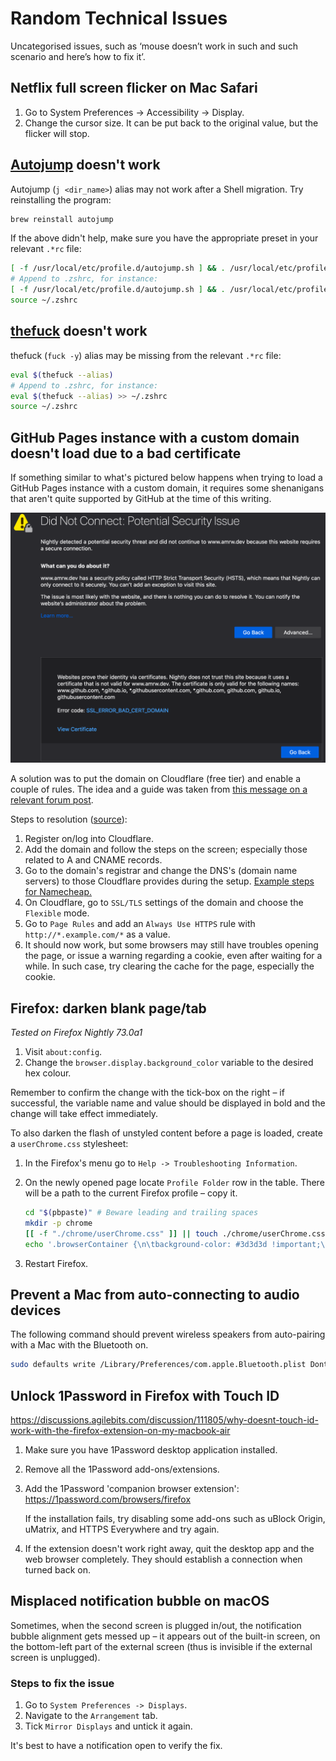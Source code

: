 # Random Technical Issues

Uncategorised issues, such as ‘mouse doesn’t work in such and such scenario and
here’s how to fix it’.

## Netflix full screen flicker on Mac Safari

1. Go to System Preferences -> Accessibility -> Display.
1. Change the cursor size. It can be put back to the original value, but the
   flicker will stop.

## [Autojump](https://github.com/wting/autojump) doesn't work

Autojump (`j <dir_name>`) alias may not work after a Shell migration. Try
reinstalling the program:

```bash
brew reinstall autojump
```

If the above didn't help, make sure you have the appropriate preset in your
relevant `.*rc` file:

```bash
[ -f /usr/local/etc/profile.d/autojump.sh ] && . /usr/local/etc/profile.d/autojump.sh
# Append to .zshrc, for instance:
[ -f /usr/local/etc/profile.d/autojump.sh ] && . /usr/local/etc/profile.d/autojump.sh >> ~/.zshrc
source ~/.zshrc
```

## [thefuck](https://github.com/nvbn/thefuck) doesn't work

thefuck (`fuck -y`) alias may be missing from the relevant `.*rc` file:

```bash
eval $(thefuck --alias)
# Append to .zshrc, for instance:
eval $(thefuck --alias) >> ~/.zshrc
source ~/.zshrc
```

## GitHub Pages instance with a custom domain doesn't load due to a bad certificate

If something similar to what's pictured below happens when trying to load a
GitHub Pages instance with a custom domain, it requires some shenanigans that
aren't quite supported by GitHub at the time of this writing.

<center><img src="./assets/gh-pages-custom-domain-bad-cert.png" alt="GitHub Pages instance with a custom domain doesn't load due to a bad certificate" width="600"></center>

A solution was to put the domain on Cloudflare (free tier) and enable a couple
of rules. The idea and a guide was taken from [this message on a relevant forum
post][1].

Steps to resolution ([source][2]):

1. Register on/log into Cloudflare.
1. Add the domain and follow the steps on the screen; especially those related
   to A and CNAME records.
1. Go to the domain's registrar and change the DNS's (domain name servers) to
   those Cloudflare provides during the setup. [Example steps for
   Namecheap.][3]
1. On Cloudflare, go to `SSL/TLS` settings of the domain and choose the
   `Flexible` mode.
1. Go to `Page Rules` and add an `Always Use HTTPS` rule with
   `http://*.example.com/*` as a value.
1. It should now work, but some browsers may still have troubles opening the
   page, or issue a warning regarding a cookie, even after waiting for a while.
   In such case, try clearing the cache for the page, especially the cookie.

[1]: https://github.community/t5/GitHub-Pages/Certificate-error/m-p/1724#M137
[2]:
  https://hackernoon.com/set-up-ssl-on-github-pages-with-custom-domains-for-free-a576bdf51bc
[3]:
  https://www.namecheap.com/support/knowledgebase/article.aspx/767/10/how-to-change-dns-for-a-domain

## Firefox: darken blank page/tab

_Tested on Firefox Nightly 73.0a1_

1. Visit `about:config`.
2. Change the `browser.display.background_color` variable to the desired hex
   colour.

Remember to confirm the change with the tick-box on the right – if successful,
the variable name and value should be displayed in bold and the change will
take effect immediately.

To also darken the flash of unstyled content before a page is loaded, create a
`userChrome.css` stylesheet:

1. In the Firefox's menu go to `Help -> Troubleshooting Information`.
2. On the newly opened page locate `Profile Folder` row in the table. There
   will be a path to the current Firefox profile – copy it.

   ```bash
   cd "$(pbpaste)" # Beware leading and trailing spaces
   mkdir -p chrome
   [[ -f "./chrome/userChrome.css" ]] || touch ./chrome/userChrome.css
   echo '.browserContainer {\n\tbackground-color: #3d3d3d !important;\n}' >> ./chrome/userChrome.css
   ```

3. Restart Firefox.

## Prevent a Mac from auto-connecting to audio devices

The following command should prevent wireless speakers from auto-pairing with a
Mac with the Bluetooth on.

```bash
sudo defaults write /Library/Preferences/com.apple.Bluetooth.plist DontPageAudioDevices 1
```

## Unlock 1Password in Firefox with Touch ID

<https://discussions.agilebits.com/discussion/111805/why-doesnt-touch-id-work-with-the-firefox-extension-on-my-macbook-air>

1. Make sure you have 1Password desktop application installed.
2. Remove all the 1Password add-ons/extensions.
3. Add the 1Password 'companion browser extension':
   <https://1password.com/browsers/firefox>

   If the installation fails, try disabling some add-ons such as uBlock Origin,
   uMatrix, and HTTPS Everywhere and try again.

4. If the extension doesn't work right away, quit the desktop app and the web
   browser completely. They should establish a connection when turned back on.

## Misplaced notification bubble on macOS

Sometimes, when the second screen is plugged in/out, the notification bubble
alignment gets messed up – it appears out of the built-in screen, on the
bottom-left part of the external screen (thus is invisible if the external
screen is unplugged).

### Steps to fix the issue

1. Go to `System Preferences -> Displays`.
2. Navigate to the `Arrangement` tab.
3. Tick `Mirror Displays` and untick it again.

It's best to have a notification open to verify the fix.
